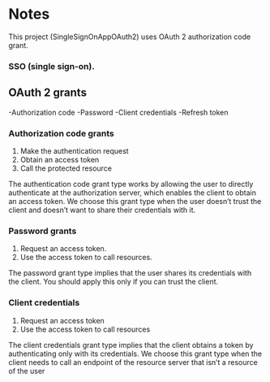 # Notes
This project (SingleSignOnAppOAuth2) uses OAuth 2 authorization code grant.

### SSO (single sign-on).

## OAuth 2 grants 
 -Authorization code
 -Password
 -Client credentials
 -Refresh token

### Authorization code grants
1. Make the authentication request
2. Obtain an access token
3. Call the protected resource

The authentication code grant type works by
allowing the user to directly authenticate at the
authorization server, which enables the client to
obtain an access token. We choose this grant type
when the user doesn’t trust the client and doesn’t
want to share their credentials with it.
 
### Password grants
1. Request an access token.
2. Use the access token to call resources.

The password grant type implies that the user
shares its credentials with the client. You should
apply this only if you can trust the client.

### Client credentials
1. Request an access token
2. Use the access token to call resources

The client credentials grant type implies that the
client obtains a token by authenticating only with
its credentials. We choose this grant type when the
client needs to call an endpoint of the resource
server that isn’t a resource of the user
